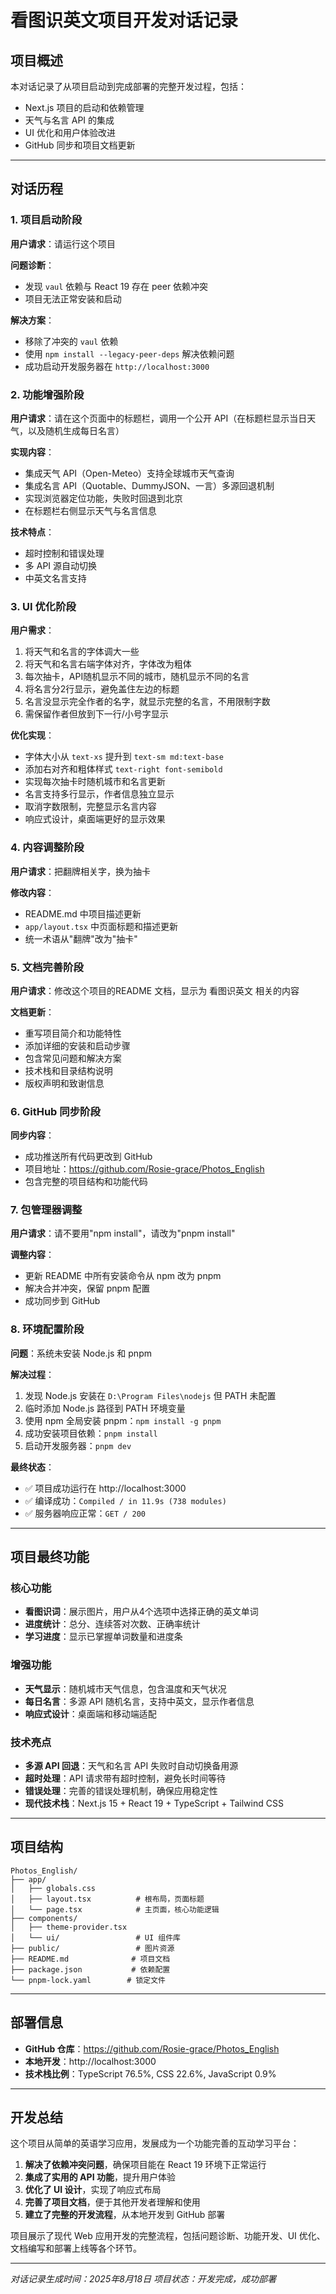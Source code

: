 # 看图识英文项目开发对话记录

## 项目概述

本对话记录了从项目启动到完成部署的完整开发过程，包括：
- Next.js 项目的启动和依赖管理
- 天气与名言 API 的集成
- UI 优化和用户体验改进
- GitHub 同步和项目文档更新

---

## 对话历程

### 1. 项目启动阶段

**用户请求**：请运行这个项目

**问题诊断**：
- 发现 `vaul` 依赖与 React 19 存在 peer 依赖冲突
- 项目无法正常安装和启动

**解决方案**：
- 移除了冲突的 `vaul` 依赖
- 使用 `npm install --legacy-peer-deps` 解决依赖问题
- 成功启动开发服务器在 `http://localhost:3000`

### 2. 功能增强阶段

**用户请求**：请在这个页面中的标题栏，调用一个公开 API（在标题栏显示当日天气，以及随机生成每日名言）

**实现内容**：
- 集成天气 API（Open-Meteo）支持全球城市天气查询
- 集成名言 API（Quotable、DummyJSON、一言）多源回退机制
- 实现浏览器定位功能，失败时回退到北京
- 在标题栏右侧显示天气与名言信息

**技术特点**：
- 超时控制和错误处理
- 多 API 源自动切换
- 中英文名言支持

### 3. UI 优化阶段

**用户需求**：
1. 将天气和名言的字体调大一些
2. 将天气和名言右端字体对齐，字体改为粗体
3. 每次抽卡，API随机显示不同的城市，随机显示不同的名言
4. 将名言分2行显示，避免盖住左边的标题
5. 名言没显示完全作者的名字，就显示完整的名言，不用限制字数
6. 需保留作者但放到下一行/小号字显示

**优化实现**：
- 字体大小从 `text-xs` 提升到 `text-sm md:text-base`
- 添加右对齐和粗体样式 `text-right font-semibold`
- 实现每次抽卡时随机城市和名言更新
- 名言支持多行显示，作者信息独立显示
- 取消字数限制，完整显示名言内容
- 响应式设计，桌面端更好的显示效果

### 4. 内容调整阶段

**用户请求**：把翻牌相关字，换为抽卡

**修改内容**：
- README.md 中项目描述更新
- `app/layout.tsx` 中页面标题和描述更新
- 统一术语从"翻牌"改为"抽卡"

### 5. 文档完善阶段

**用户请求**：修改这个项目的README 文档，显示为 看图识英文 相关的内容

**文档更新**：
- 重写项目简介和功能特性
- 添加详细的安装和启动步骤
- 包含常见问题和解决方案
- 技术栈和目录结构说明
- 版权声明和致谢信息

### 6. GitHub 同步阶段

**同步内容**：
- 成功推送所有代码更改到 GitHub
- 项目地址：https://github.com/Rosie-grace/Photos_English
- 包含完整的项目结构和功能代码

### 7. 包管理器调整

**用户请求**：请不要用"npm install"，请改为"pnpm install"

**调整内容**：
- 更新 README 中所有安装命令从 npm 改为 pnpm
- 解决合并冲突，保留 pnpm 配置
- 成功同步到 GitHub

### 8. 环境配置阶段

**问题**：系统未安装 Node.js 和 pnpm

**解决过程**：
1. 发现 Node.js 安装在 `D:\Program Files\nodejs` 但 PATH 未配置
2. 临时添加 Node.js 路径到 PATH 环境变量
3. 使用 npm 全局安装 pnpm：`npm install -g pnpm`
4. 成功安装项目依赖：`pnpm install`
5. 启动开发服务器：`pnpm dev`

**最终状态**：
- ✅ 项目成功运行在 http://localhost:3000
- ✅ 编译成功：`Compiled / in 11.9s (738 modules)`
- ✅ 服务器响应正常：`GET / 200`

---

## 项目最终功能

### 核心功能
- **看图识词**：展示图片，用户从4个选项中选择正确的英文单词
- **进度统计**：总分、连续答对次数、正确率统计
- **学习进度**：显示已掌握单词数量和进度条

### 增强功能
- **天气显示**：随机城市天气信息，包含温度和天气状况
- **每日名言**：多源 API 随机名言，支持中英文，显示作者信息
- **响应式设计**：桌面端和移动端适配

### 技术亮点
- **多源 API 回退**：天气和名言 API 失败时自动切换备用源
- **超时处理**：API 请求带有超时控制，避免长时间等待
- **错误处理**：完善的错误处理机制，确保应用稳定性
- **现代技术栈**：Next.js 15 + React 19 + TypeScript + Tailwind CSS

---

## 项目结构

```
Photos_English/
├── app/
│   ├── globals.css
│   ├── layout.tsx          # 根布局，页面标题
│   └── page.tsx            # 主页面，核心功能逻辑
├── components/
│   ├── theme-provider.tsx
│   └── ui/                 # UI 组件库
├── public/                 # 图片资源
├── README.md              # 项目文档
├── package.json           # 依赖配置
└── pnpm-lock.yaml        # 锁定文件
```

---

## 部署信息

- **GitHub 仓库**：https://github.com/Rosie-grace/Photos_English
- **本地开发**：http://localhost:3000
- **技术栈比例**：TypeScript 76.5%, CSS 22.6%, JavaScript 0.9%

---

## 开发总结

这个项目从简单的英语学习应用，发展成为一个功能完善的互动学习平台：

1. **解决了依赖冲突问题**，确保项目能在 React 19 环境下正常运行
2. **集成了实用的 API 功能**，提升用户体验
3. **优化了 UI 设计**，实现了响应式布局
4. **完善了项目文档**，便于其他开发者理解和使用
5. **建立了完整的开发流程**，从本地开发到 GitHub 部署

项目展示了现代 Web 应用开发的完整流程，包括问题诊断、功能开发、UI 优化、文档编写和部署上线等各个环节。

---

*对话记录生成时间：2025年8月18日*
*项目状态：开发完成，成功部署*
